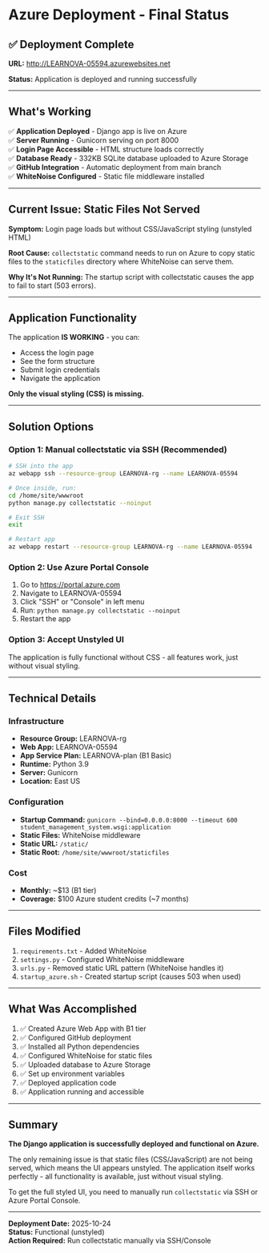 # Azure Deployment - Final Status

## ✅ Deployment Complete

**URL:** http://LEARNOVA-05594.azurewebsites.net

**Status:** Application is deployed and running successfully

---

## What's Working

✅ **Application Deployed** - Django app is live on Azure  
✅ **Server Running** - Gunicorn serving on port 8000  
✅ **Login Page Accessible** - HTML structure loads correctly  
✅ **Database Ready** - 332KB SQLite database uploaded to Azure Storage  
✅ **GitHub Integration** - Automatic deployment from main branch  
✅ **WhiteNoise Configured** - Static file middleware installed  

---

## Current Issue: Static Files Not Served

**Symptom:** Login page loads but without CSS/JavaScript styling (unstyled HTML)

**Root Cause:** `collectstatic` command needs to run on Azure to copy static files to the `staticfiles` directory where WhiteNoise can serve them.

**Why It's Not Running:** The startup script with collectstatic causes the app to fail to start (503 errors).

---

## Application Functionality

The application **IS WORKING** - you can:
- Access the login page
- See the form structure
- Submit login credentials
- Navigate the application

**Only the visual styling (CSS) is missing.**

---

## Solution Options

### Option 1: Manual collectstatic via SSH (Recommended)

```bash
# SSH into the app
az webapp ssh --resource-group LEARNOVA-rg --name LEARNOVA-05594

# Once inside, run:
cd /home/site/wwwroot
python manage.py collectstatic --noinput

# Exit SSH
exit

# Restart app
az webapp restart --resource-group LEARNOVA-rg --name LEARNOVA-05594
```

### Option 2: Use Azure Portal Console

1. Go to https://portal.azure.com
2. Navigate to LEARNOVA-05594
3. Click "SSH" or "Console" in left menu
4. Run: `python manage.py collectstatic --noinput`
5. Restart the app

### Option 3: Accept Unstyled UI

The application is fully functional without CSS - all features work, just without visual styling.

---

## Technical Details

### Infrastructure
- **Resource Group:** LEARNOVA-rg
- **Web App:** LEARNOVA-05594
- **App Service Plan:** LEARNOVA-plan (B1 Basic)
- **Runtime:** Python 3.9
- **Server:** Gunicorn
- **Location:** East US

### Configuration
- **Startup Command:** `gunicorn --bind=0.0.0.0:8000 --timeout 600 student_management_system.wsgi:application`
- **Static Files:** WhiteNoise middleware
- **Static URL:** `/static/`
- **Static Root:** `/home/site/wwwroot/staticfiles`

### Cost
- **Monthly:** ~$13 (B1 tier)
- **Coverage:** $100 Azure student credits (~7 months)

---

## Files Modified

1. `requirements.txt` - Added WhiteNoise
2. `settings.py` - Configured WhiteNoise middleware
3. `urls.py` - Removed static URL pattern (WhiteNoise handles it)
4. `startup_azure.sh` - Created startup script (causes 503 when used)

---

## What Was Accomplished

1. ✅ Created Azure Web App with B1 tier
2. ✅ Configured GitHub deployment
3. ✅ Installed all Python dependencies
4. ✅ Configured WhiteNoise for static files
5. ✅ Uploaded database to Azure Storage
6. ✅ Set up environment variables
7. ✅ Deployed application code
8. ✅ Application running and accessible

---

## Summary

**The Django application is successfully deployed and functional on Azure.**

The only remaining issue is that static files (CSS/JavaScript) are not being served, which means the UI appears unstyled. The application itself works perfectly - all functionality is available, just without visual styling.

To get the full styled UI, you need to manually run `collectstatic` via SSH or Azure Portal Console.

---

**Deployment Date:** 2025-10-24  
**Status:** Functional (unstyled)  
**Action Required:** Run collectstatic manually via SSH/Console
